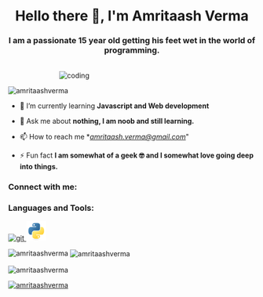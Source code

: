<h1 align="center">Hello there 👋, I'm Amritaash Verma</h1>
<h3 align="center">I am a passionate 15 year old getting his feet wet in the world of programming.</h3>
<br>
<img align="right" alt="coding" width="400" src="https://camo.githubusercontent.com/10b2d4e80487e1d9cd086ce8619e15740a1bd22c6462f6be13df93ee684deb7b/68747470733a2f2f616e616c7974696373696e6469616d61672e636f6d2f77702d636f6e74656e742f75706c6f6164732f323031382f31322f646576656c6f7065722d6472696262626c652e676966">
<br>
<p align="left"> <img src="https://komarev.com/ghpvc/?username=amritaashverma&label=Profile%20views&color=0e75b6&style=flat" alt="amritaashverma" /> </p>

- 🌱 I’m currently learning **Javascript and Web development**

- 💬 Ask me about **nothing, I am noob and still learning.**

- 📫 How to reach me **amritaash.verma@gmail.com*"

- ⚡ Fun fact **I am somewhat of a geek 🤓 and I somewhat love going deep into things.**

<h3 align="left">Connect with me:</h3>
<p align="left">
</p>

<h3 align="left">Languages and Tools:</h3>
<p align="left"> <a href="https://git-scm.com/" target="_blank" rel="noreferrer"> <img src="https://www.vectorlogo.zone/logos/git-scm/git-scm-icon.svg" alt="git" width="40" height="40"/> </a> <a href="https://www.python.org" target="_blank" rel="noreferrer"> <img src="https://raw.githubusercontent.com/devicons/devicon/master/icons/python/python-original.svg" alt="python" width="40" height="40"/> </a> </p>

<p><img align="left" src="https://github-readme-stats.vercel.app/api/top-langs?username=amritaashverma&show_icons=true&locale=en&layout=compact&bg_color=000&text_color=fff&title_color=fff" alt="amritaashverma" /></p>

<p>&nbsp;<img align="center" src="https://github-readme-stats.vercel.app/api?username=amritaashverma&show_icons=true&locale=en&bg_color=000&text_color=fff&title_color=fff" alt="amritaashverma" /></p>

<p><img align="center" src="https://github-readme-streak-stats.herokuapp.com/?user=amritaashverma&theme=dark" alt="amritaashverma" /></p>

<p align="left"> <a href="https://github.com/ryo-ma/github-profile-trophy"><img src="https://github-profile-trophy.vercel.app/?username=amritaashverma&theme=juicyfresh" alt="amritaashverma" /></a> </p>

<!-- this is the link for making the github repository for future reference: https://rahuldkjain.github.io/gh-profile-readme-generator/>
